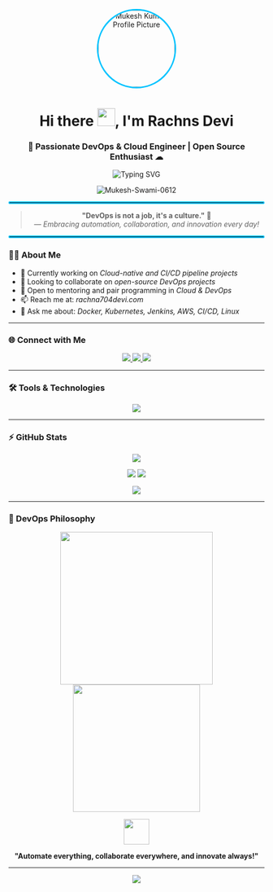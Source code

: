 <!-- Profile README for Mukesh Kumar -->

<p align="center">
  <img src="https://avatars.githubusercontent.com/u/00000000?v=4" width="150" alt="Mukesh Kumar Profile Picture" style="border-radius: 50%; border: 3px solid #00c3ff;"/>
</p>

<h1 align="center">Hi there <img src="https://media.giphy.com/media/hvRJCLFzcasrR4ia7z/giphy.gif" width="35" />, I'm Rachns Devi</h1>
<h3 align="center">🚀 Passionate DevOps & Cloud Engineer | Open Source Enthusiast ☁</h3>

<p align="center">
  <img src="https://readme-typing-svg.herokuapp.com?font=Fira+Code&size=24&pause=1000&center=true&vCenter=true&width=500&lines=DevOps+Engineer;Cloud+Architect;Open+Source+Contributor;Docker+%2B+Kubernetes+Fan;AWS+%7C+Azure+%7C+GCP+Explorer" alt="Typing SVG" />
</p>

<p align="center">
  <img src="https://komarev.com/ghpvc/?username=Mukesh-Swami-0612&label=Profile%20visitors&color=0e75b6&style=flat" alt="Mukesh-Swami-0612"/>
</p>

<hr style="border: 2px solid #00c3ff; border-radius: 2px;"/>

<blockquote align="center">
  <b>"DevOps is not a job, it's a culture."</b> 🚀<br/>
  <i>— Embracing automation, collaboration, and innovation every day!</i>
</blockquote>

<hr style="border: 2px solid #00c3ff; border-radius: 2px;"/>

### 👨‍💻 About Me

- 🔭 Currently working on *Cloud-native and CI/CD pipeline projects*
- 👯 Looking to collaborate on *open-source DevOps projects*
- 🤝 Open to mentoring and pair programming in *Cloud & DevOps*
- 📫 Reach me at: *rachna704devi.com*
- 🧠 Ask me about: *Docker, Kubernetes, Jenkins, AWS, CI/CD, Linux*

---

### 🌐 Connect with Me

<p align="center">
  <a href="https://www.linkedin.com/in/rachna-" target="_blank">
    <img src="https://img.shields.io/badge/LinkedIn-blue?style=for-the-badge&logo=linkedin"/>
  </a>
  <a href="https://leetcode.com/u/Rachna_devi/" target="_blank">
    <img src="https://img.shields.io/badge/LeetCode-black?style=for-the-badge&logo=leetcode" />
  </a>
  <a href="mailto:rachna704devi@gmail.com" target="_blank">
    <img src="https://img.shields.io/badge/Gmail-D14836?style=for-the-badge&logo=gmail&logoColor=white" />
  </a>
</p>

---

### 🛠 Tools & Technologies

<p align="center">
  <img src="https://skillicons.dev/icons?i=aws,azure,gcp,docker,kubernetes,jenkins,linux,git,github,vscode,mysql,java,cpp,html,css,js" />
</p>

---

### ⚡ GitHub Stats

<p align="center">
  <img src="https://github-readme-streak-stats.herokuapp.com/?user=Mukesh-Swami-0612&theme=tokyonight&hide_border=true"/>
</p>

<p align="center">
  <img src="https://github-readme-stats.vercel.app/api?username=Mukesh-Swami-0612&show_icons=true&theme=tokyonight&hide_border=true"/>
  <img src="https://github-readme-stats.vercel.app/api/top-langs/?username=Mukesh-Swami-0612&layout=compact&theme=tokyonight&hide_border=true"/>
</p>

<p align="center">
  <img src="https://github-contribution-graph.ez4o.com/api?username=Mukesh-Swami-0612&bg_color=1a1b27&color=00c3ff&line=00c3ff&point=ffffff&area=true&hide_border=true"/>
</p>

---

### 🎯 DevOps Philosophy

<p align="center">
  <img src="https://media.giphy.com/media/qgQUggAC3Pfv687qPC/giphy.gif" width="300" />
  <img src="https://media.giphy.com/media/jdPMeyv9rn0hZHh8n9/giphy.gif" width="250" />
</p>

<p align="center">
  <img src="https://skillicons.dev/icons?i=aws,docker,jenkins" height="50" />
</p>

<p align="center"><b>"Automate everything, collaborate everywhere, and innovate always!"</b></p>

---

<p align="center">
  <img src="https://capsule-render.vercel.app/api?type=waving&color=00c3ff&height=100&section=footer"/>
</p>
